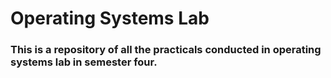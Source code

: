 # Operating Systems Lab

### This is a repository of all the practicals conducted in operating systems lab in semester four.
